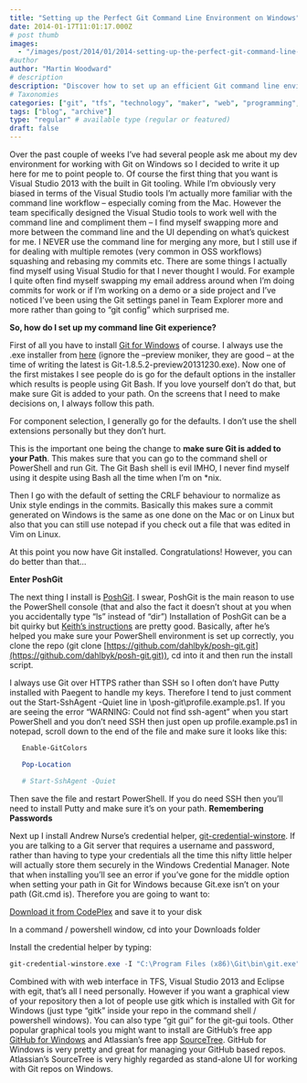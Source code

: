```yaml
---
title: "Setting up the Perfect Git Command Line Environment on Windows"
date: 2014-01-17T11:01:17.000Z
# post thumb
images:
  - "/images/post/2014/01/2014-setting-up-the-perfect-git-command-line-environment-on-windows.jpg"
#author
author: "Martin Woodward"
# description
description: "Discover how to set up an efficient Git command line environment on Windows, optimising your workflow with essential tools and configurations."
# Taxonomies
categories: ["git", "tfs", "technology", "maker", "web", "programming", "personal", "github"]
tags: ["blog", "archive"]
type: "regular" # available type (regular or featured)
draft: false
---
```

Over the past couple of weeks I’ve had several people ask me about my dev environment for working with Git on Windows so I decided to write it up here for me to point people to. Of course the first thing that you want is Visual Studio 2013 with the built in Git tooling. While I’m obviously very biased in terms of the Visual Studio tools I’m actually more familiar with the command line workflow – especially coming from the Mac. However the team specifically designed the Visual Studio tools to work well with the command line and compliment them – I find myself swapping more and more between the command line and the UI depending on what’s quickest for me. I NEVER use the command line for merging any more, but I still use if for dealing with multiple remotes (very common in OSS workflows) squashing and rebasing my commits etc. There are some things I actually find myself using Visual Studio for that I never thought I would. For example I quite often find myself swapping my email address around when I’m doing commits for work or if I’m working on a demo or a side project and I’ve noticed I’ve been using the Git settings panel in Team Explorer more and more rather than going to “git config” which surprised me.  

**So, how do I set up my command line Git experience?**  

First of all you have to install [Git for Windows](http://msysgit.github.io/) of course.  I always use the .exe installer from [here](http://code.google.com/p/msysgit/downloads/list?q=full+installer+official+git) (ignore the –preview moniker, they are good – at the time of writing the latest is Git-1.8.5.2-preview20131230.exe). Now one of the first mistakes I see people do is go for the default options in the installer which results is people using Git Bash. If you love yourself don’t do that, but make sure Git is added to your path. On the screens that I need to make decisions on, I always follow this path.  

For component selection, I generally go for the defaults. I don’t use the shell extensions personally but they don’t hurt.  

[](http://www.woodwardweb.com/Windows-Live-Writer/Setting-up-the-perfect-Git-environment-o_906F/image_2.png)  

This is the important one being the change to **make sure Git is added to your Path**. This makes sure that you can go to the command shell or PowerShell and run Git. The Git Bash shell is evil IMHO, I never find myself using it despite using Bash all the time when I’m on *nix.  

[](http://www.woodwardweb.com/Windows-Live-Writer/Setting-up-the-perfect-Git-environment-o_906F/image_4.png)  

Then I go with the default of setting the CRLF behaviour to normalize as Unix style endings in the commits.  Basically this makes sure a commit generated on Windows is the same as one done on the Mac or on Linux but also that you can still use notepad if you check out a file that was edited in Vim on Linux.  

[](http://www.woodwardweb.com/Windows-Live-Writer/Setting-up-the-perfect-Git-environment-o_906F/image_8.png)  

At this point you now have Git installed. Congratulations!  However, you can do better than that…  

**Enter PoshGit**  

The next thing I install is [PoshGit](http://dahlbyk.github.io/posh-git/). I swear, PoshGit is the main reason to use the PowerShell console (that and also the fact it doesn’t shout at you when you accidentally type “ls” instead of “dir”) Installation of PoshGit can be a bit quirky but [Keith’s instructions](http://dahlbyk.github.io/posh-git/) are pretty good. Basically, after he’s helped you make sure your PowerShell environment is set up correctly, you clone the repo (git clone [https://github.com/dahlbyk/posh-git.git](https://github.com/dahlbyk/posh-git.git)), cd into it and then run the install script.  

I always use Git over HTTPS rather than SSH so I often don’t have Putty installed with Paegent to handle my keys. Therefore I tend to just comment out the Start-SshAgent -Quiet line in \posh-git\profile.example.ps1. If you are seeing the error “WARNING: Could not find ssh-agent” when you start PowerShell and you don’t need SSH then just open up profile.example.ps1 in notepad, scroll down to the end of the file and make sure it looks like this:  

```powershell
   Enable-GitColors

   Pop-Location

   # Start-SshAgent -Quiet
```

Then save the file and restart PowerShell.  If you do need SSH then you’ll need to install Putty and make sure it’s on your path.
**Remembering Passwords**

Next up I install Andrew Nurse’s credential helper, [git-credential-winstore](http://gitcredentialstore.codeplex.com/). If you are talking to a Git server that requires a username and password, rather than having to type your credentials all the time this nifty little helper will actually store them securely in the Windows Credential Manager.  Note that when installing you’ll see an error if you’ve gone for the middle option when setting your path in Git for Windows because Git.exe isn’t on your path (Git.cmd is).  Therefore you are going to want to:

  [Download it from CodePlex](http://gitcredentialstore.codeplex.com/releases/) and save it to your disk 

  In a command / powershell window, cd into your Downloads folder 

  Install the credential helper by typing: 
```powershell
git-credential-winstore.exe -I "C:\Program Files (x86)\Git\bin\git.exe"
```

Combined with with web interface in TFS, Visual Studio 2013 and Eclipse with egit, that’s all I need personally. However if you want a graphical view of your repository then a lot of people use gitk which is installed with Git for Windows (just type “gitk” inside your repo in the command shell / powershell windows).  You can also type “git gui” for the git-gui tools.  Other popular graphical tools you might want to install are GitHub’s free app [GitHub for Windows](http://windows.github.com/) and Atlassian’s free app [SourceTree](http://www.sourcetreeapp.com/).  GitHub for Windows is very pretty and great for managing your GitHub based repos. Atlassian’s SourceTree is very highly regarded as stand-alone UI for working with Git repos on Windows.